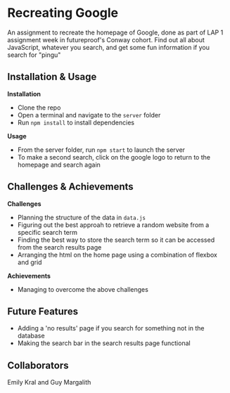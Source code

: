 # Recreating Google

An assignment to recreate the homepage of Google, done as part of LAP 1 assignment week in
futureproof's Conway cohort. Find out all about JavaScript, whatever you search, and get some fun
information if you search for "pingu"

## Installation & Usage

**Installation**

- Clone the repo
- Open a terminal and navigate to the `server` folder
- Run `npm install` to install dependencies

**Usage**

- From the server folder, run `npm start` to launch the server
- To make a second search, click on the google logo to return to the homepage and search again

## Challenges & Achievements

**Challenges**

- Planning the structure of the data in `data.js`
- Figuring out the best approah to retrieve a random website from a specific search term
- Finding the best way to store the search term so it can be accessed from the search results page
- Arranging the html on the home page using a combination of flexbox and grid

**Achievements**

- Managing to overcome the above challenges

## Future Features

- Adding a 'no results' page if you search for something not in the database
- Making the search bar in the search results page functional

## Collaborators

Emily Kral and Guy Margalith
